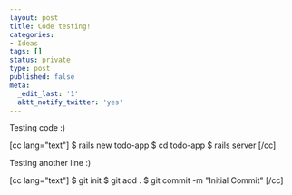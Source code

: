 ```yaml
---
layout: post
title: Code testing!
categories:
- Ideas
tags: []
status: private
type: post
published: false
meta:
  _edit_last: '1'
  aktt_notify_twitter: 'yes'
---
```

Testing code :)

[cc lang="text"]
$ rails new todo-app
$ cd todo-app
$ rails server
[/cc]

Testing another line :)

[cc lang="text"]
$ git init
$ git add .
$ git commit -m "Initial Commit"
[/cc]
